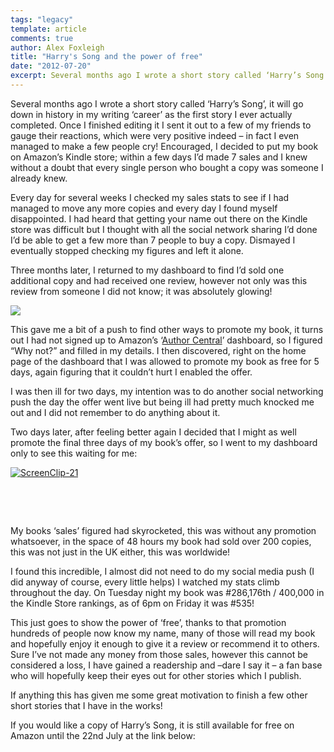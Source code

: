 ```yaml
---
tags: "legacy"
template: article 
comments: true 
author: Alex Foxleigh
title: "Harry's Song and the power of free"
date: "2012-07-20"
excerpt: Several months ago I wrote a short story called ‘Harry’s Song’, it will go down in history in my writing ‘career’ as the first story I ever actually completed. I put it on Amazon for free and it just exploded.
---
```


Several months ago I wrote a short story called ‘Harry’s Song’, it will go down in history in my writing ‘career’ as the first story I ever actually completed. Once I finished editing it I sent it out to a few of my friends to gauge their reactions, which were very positive indeed – in fact I even managed to make a few people cry! Encouraged, I decided to put my book on Amazon’s Kindle store; within a few days I’d made 7 sales and I knew without a doubt that every single person who bought a copy was someone I already knew.

<!-- end -->

Every day for several weeks I checked my sales stats to see if I had managed to move any more copies and every day I found myself disappointed. I had heard that getting your name out there on the Kindle store was difficult but I thought with all the social network sharing I’d done I’d be able to get a few more than 7 people to buy a copy. Dismayed I eventually stopped checking my figures and left it alone.

Three months later, I returned to my dashboard to find I’d sold one additional copy and had received one review, however not only was this review from someone I did not know; it was absolutely glowing!

[![](http://foxleigh.me/wp-content/uploads/2012/07/review.png)](http://foxleigh.me/wp-content/uploads/2012/07/review.png)

This gave me a bit of a push to find other ways to promote my book, it turns out I had not signed up to Amazon’s ‘[Author Central](https://authorcentral.amazon.co.uk/gp/home)’ dashboard, so I figured “Why not?” and filled in my details. I then discovered, right on the home page of the dashboard that I was allowed to promote my book as free for 5 days, again figuring that it couldn’t hurt I enabled the offer.

I was then ill for two days, my intention was to do another social networking push the day the offer went live but being ill had pretty much knocked me out and I did not remember to do anything about it.

Two days later, after feeling better again I decided that I might as well promote the final three days of my book’s offer, so I went to my dashboard only to see this waiting for me:

[![](http://139.59.160.63/wp-content/uploads/2012/07/ScreenClip-21-300x139.png "ScreenClip-21")](http://foxleigh.me/wp-content/uploads/2012/07/ScreenClip-21.png)

 

 

My books ‘sales’ figured had skyrocketed, this was without any promotion whatsoever, in the space of 48 hours my book had sold over 200 copies, this was not just in the UK either, this was worldwide!

I found this incredible, I almost did not need to do my social media push (I did anyway of course, every little helps) I watched my stats climb throughout the day. On Tuesday night my book was #286,176th / 400,000 in the Kindle Store rankings, as of 6pm on Friday it was #535!

This just goes to show the power of ‘free’, thanks to that promotion hundreds of people now know my name, many of those will read my book and hopefully enjoy it enough to give it a review or recommend it to others. Sure I’ve not made any money from those sales, however this cannot be considered a loss, I have gained a readership and –dare I say it – a fan base who will hopefully keep their eyes out for other stories which I publish.

If anything this has given me some great motivation to finish a few other short stories that I have in the works!

If you would like a copy of Harry’s Song, it is still available for free on Amazon until the 22nd July at the link below:
